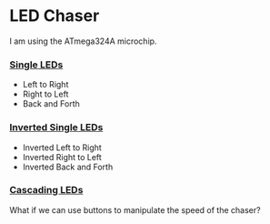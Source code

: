 # LED Chaser

I am using the ATmega324A microchip.

### <a href="Single-LEDs/README.md"> Single LEDs </a>
- Left to Right
- Right to Left
- Back and Forth

### <a href="Inverted-Single-LEDs/README.md"> Inverted Single LEDs </a>
- Inverted Left to Right
- Inverted Right to Left
- Inverted Back and Forth

### <a href="Cascading-LEDs/README.md"> Cascading LEDs </a>

What if we can use buttons to manipulate the speed of the chaser?

